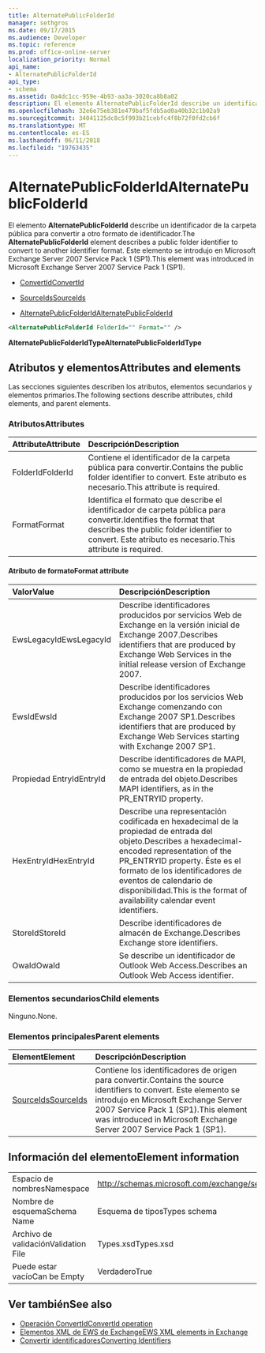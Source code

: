 ```yaml
---
title: AlternatePublicFolderId
manager: sethgros
ms.date: 09/17/2015
ms.audience: Developer
ms.topic: reference
ms.prod: office-online-server
localization_priority: Normal
api_name:
- AlternatePublicFolderId
api_type:
- schema
ms.assetid: 0a4dc1cc-959e-4b93-aa3a-3020ca8b8a02
description: El elemento AlternatePublicFolderId describe un identificador de la carpeta pública para convertir a otro formato de identificador. Este elemento se introdujo en Microsoft Exchange Server 2007 Service Pack 1 (SP1).
ms.openlocfilehash: 32e6e75eb381e479baf5fdb5ad0a40b32c1b02a9
ms.sourcegitcommit: 34041125dc8c5f993b21cebfc4f8b72f0fd2cb6f
ms.translationtype: MT
ms.contentlocale: es-ES
ms.lasthandoff: 06/11/2018
ms.locfileid: "19763435"
---
```

# <a name="alternatepublicfolderid"></a><span data-ttu-id="63a83-104">AlternatePublicFolderId</span><span class="sxs-lookup"><span data-stu-id="63a83-104">AlternatePublicFolderId</span></span>

<span data-ttu-id="63a83-105">El elemento **AlternatePublicFolderId** describe un identificador de la carpeta pública para convertir a otro formato de identificador.</span><span class="sxs-lookup"><span data-stu-id="63a83-105">The **AlternatePublicFolderId** element describes a public folder identifier to convert to another identifier format.</span></span> <span data-ttu-id="63a83-106">Este elemento se introdujo en Microsoft Exchange Server 2007 Service Pack 1 (SP1).</span><span class="sxs-lookup"><span data-stu-id="63a83-106">This element was introduced in Microsoft Exchange Server 2007 Service Pack 1 (SP1).</span></span> 
  
- [<span data-ttu-id="63a83-107">ConvertId</span><span class="sxs-lookup"><span data-stu-id="63a83-107">ConvertId</span></span>](convertid.md)
  
- [<span data-ttu-id="63a83-108">SourceIds</span><span class="sxs-lookup"><span data-stu-id="63a83-108">SourceIds</span></span>](sourceids.md)
  
- [<span data-ttu-id="63a83-109">AlternatePublicFolderId</span><span class="sxs-lookup"><span data-stu-id="63a83-109">AlternatePublicFolderId</span></span>](alternatepublicfolderid.md)
  
```xml
<AlternatePublicFolderId FolderId="" Format="" />
```

 <span data-ttu-id="63a83-110">**AlternatePublicFolderIdType**</span><span class="sxs-lookup"><span data-stu-id="63a83-110">**AlternatePublicFolderIdType**</span></span>
## <a name="attributes-and-elements"></a><span data-ttu-id="63a83-111">Atributos y elementos</span><span class="sxs-lookup"><span data-stu-id="63a83-111">Attributes and elements</span></span>

<span data-ttu-id="63a83-112">Las secciones siguientes describen los atributos, elementos secundarios y elementos primarios.</span><span class="sxs-lookup"><span data-stu-id="63a83-112">The following sections describe attributes, child elements, and parent elements.</span></span>
  
### <a name="attributes"></a><span data-ttu-id="63a83-113">Atributos</span><span class="sxs-lookup"><span data-stu-id="63a83-113">Attributes</span></span>

|<span data-ttu-id="63a83-114">**Attribute**</span><span class="sxs-lookup"><span data-stu-id="63a83-114">**Attribute**</span></span>|<span data-ttu-id="63a83-115">**Descripción**</span><span class="sxs-lookup"><span data-stu-id="63a83-115">**Description**</span></span>|
|:-----|:-----|
|<span data-ttu-id="63a83-116">FolderId</span><span class="sxs-lookup"><span data-stu-id="63a83-116">FolderId</span></span>  <br/> |<span data-ttu-id="63a83-117">Contiene el identificador de la carpeta pública para convertir.</span><span class="sxs-lookup"><span data-stu-id="63a83-117">Contains the public folder identifier to convert.</span></span> <span data-ttu-id="63a83-118">Este atributo es necesario.</span><span class="sxs-lookup"><span data-stu-id="63a83-118">This attribute is required.</span></span>  <br/> |
|<span data-ttu-id="63a83-119">Format</span><span class="sxs-lookup"><span data-stu-id="63a83-119">Format</span></span>  <br/> |<span data-ttu-id="63a83-120">Identifica el formato que describe el identificador de carpeta pública para convertir.</span><span class="sxs-lookup"><span data-stu-id="63a83-120">Identifies the format that describes the public folder identifier to convert.</span></span> <span data-ttu-id="63a83-121">Este atributo es necesario.</span><span class="sxs-lookup"><span data-stu-id="63a83-121">This attribute is required.</span></span>  <br/> |
   
#### <a name="format-attribute"></a><span data-ttu-id="63a83-122">Atributo de formato</span><span class="sxs-lookup"><span data-stu-id="63a83-122">Format attribute</span></span>

|<span data-ttu-id="63a83-123">**Valor**</span><span class="sxs-lookup"><span data-stu-id="63a83-123">**Value**</span></span>|<span data-ttu-id="63a83-124">**Descripción**</span><span class="sxs-lookup"><span data-stu-id="63a83-124">**Description**</span></span>|
|:-----|:-----|
|<span data-ttu-id="63a83-125">EwsLegacyId</span><span class="sxs-lookup"><span data-stu-id="63a83-125">EwsLegacyId</span></span>  <br/> |<span data-ttu-id="63a83-126">Describe identificadores producidos por servicios Web de Exchange en la versión inicial de Exchange 2007.</span><span class="sxs-lookup"><span data-stu-id="63a83-126">Describes identifiers that are produced by Exchange Web Services in the initial release version of Exchange 2007.</span></span>  <br/> |
|<span data-ttu-id="63a83-127">EwsId</span><span class="sxs-lookup"><span data-stu-id="63a83-127">EwsId</span></span>  <br/> |<span data-ttu-id="63a83-128">Describe identificadores producidos por los servicios Web Exchange comenzando con Exchange 2007 SP1.</span><span class="sxs-lookup"><span data-stu-id="63a83-128">Describes identifiers that are produced by Exchange Web Services starting with Exchange 2007 SP1.</span></span>  <br/> |
|<span data-ttu-id="63a83-129">Propiedad EntryId</span><span class="sxs-lookup"><span data-stu-id="63a83-129">EntryId</span></span>  <br/> |<span data-ttu-id="63a83-130">Describe identificadores de MAPI, como se muestra en la propiedad de entrada del objeto.</span><span class="sxs-lookup"><span data-stu-id="63a83-130">Describes MAPI identifiers, as in the PR_ENTRYID property.</span></span>  <br/> |
|<span data-ttu-id="63a83-131">HexEntryId</span><span class="sxs-lookup"><span data-stu-id="63a83-131">HexEntryId</span></span>  <br/> |<span data-ttu-id="63a83-132">Describe una representación codificada en hexadecimal de la propiedad de entrada del objeto.</span><span class="sxs-lookup"><span data-stu-id="63a83-132">Describes a hexadecimal-encoded representation of the PR_ENTRYID property.</span></span> <span data-ttu-id="63a83-133">Éste es el formato de los identificadores de eventos de calendario de disponibilidad.</span><span class="sxs-lookup"><span data-stu-id="63a83-133">This is the format of availability calendar event identifiers.</span></span>  <br/> |
|<span data-ttu-id="63a83-134">StoreId</span><span class="sxs-lookup"><span data-stu-id="63a83-134">StoreId</span></span>  <br/> |<span data-ttu-id="63a83-135">Describe identificadores de almacén de Exchange.</span><span class="sxs-lookup"><span data-stu-id="63a83-135">Describes Exchange store identifiers.</span></span>  <br/> |
|<span data-ttu-id="63a83-136">OwaId</span><span class="sxs-lookup"><span data-stu-id="63a83-136">OwaId</span></span>  <br/> |<span data-ttu-id="63a83-137">Se describe un identificador de Outlook Web Access.</span><span class="sxs-lookup"><span data-stu-id="63a83-137">Describes an Outlook Web Access identifier.</span></span>  <br/> |
   
### <a name="child-elements"></a><span data-ttu-id="63a83-138">Elementos secundarios</span><span class="sxs-lookup"><span data-stu-id="63a83-138">Child elements</span></span>

<span data-ttu-id="63a83-139">Ninguno.</span><span class="sxs-lookup"><span data-stu-id="63a83-139">None.</span></span>
  
### <a name="parent-elements"></a><span data-ttu-id="63a83-140">Elementos principales</span><span class="sxs-lookup"><span data-stu-id="63a83-140">Parent elements</span></span>

|<span data-ttu-id="63a83-141">**Element**</span><span class="sxs-lookup"><span data-stu-id="63a83-141">**Element**</span></span>|<span data-ttu-id="63a83-142">**Descripción**</span><span class="sxs-lookup"><span data-stu-id="63a83-142">**Description**</span></span>|
|:-----|:-----|
|[<span data-ttu-id="63a83-143">SourceIds</span><span class="sxs-lookup"><span data-stu-id="63a83-143">SourceIds</span></span>](sourceids.md) <br/> |<span data-ttu-id="63a83-144">Contiene los identificadores de origen para convertir.</span><span class="sxs-lookup"><span data-stu-id="63a83-144">Contains the source identifiers to convert.</span></span> <span data-ttu-id="63a83-145">Este elemento se introdujo en Microsoft Exchange Server 2007 Service Pack 1 (SP1).</span><span class="sxs-lookup"><span data-stu-id="63a83-145">This element was introduced in Microsoft Exchange Server 2007 Service Pack 1 (SP1).</span></span>  <br/> |
   
## <a name="element-information"></a><span data-ttu-id="63a83-146">Información del elemento</span><span class="sxs-lookup"><span data-stu-id="63a83-146">Element information</span></span>

|||
|:-----|:-----|
|<span data-ttu-id="63a83-147">Espacio de nombres</span><span class="sxs-lookup"><span data-stu-id="63a83-147">Namespace</span></span>  <br/> |http://schemas.microsoft.com/exchange/services/2006/types  <br/> |
|<span data-ttu-id="63a83-148">Nombre de esquema</span><span class="sxs-lookup"><span data-stu-id="63a83-148">Schema Name</span></span>  <br/> |<span data-ttu-id="63a83-149">Esquema de tipos</span><span class="sxs-lookup"><span data-stu-id="63a83-149">Types schema</span></span>  <br/> |
|<span data-ttu-id="63a83-150">Archivo de validación</span><span class="sxs-lookup"><span data-stu-id="63a83-150">Validation File</span></span>  <br/> |<span data-ttu-id="63a83-151">Types.xsd</span><span class="sxs-lookup"><span data-stu-id="63a83-151">Types.xsd</span></span>  <br/> |
|<span data-ttu-id="63a83-152">Puede estar vacío</span><span class="sxs-lookup"><span data-stu-id="63a83-152">Can be Empty</span></span>  <br/> |<span data-ttu-id="63a83-153">Verdadero</span><span class="sxs-lookup"><span data-stu-id="63a83-153">True</span></span>  <br/> |
   
## <a name="see-also"></a><span data-ttu-id="63a83-154">Ver también</span><span class="sxs-lookup"><span data-stu-id="63a83-154">See also</span></span>

- [<span data-ttu-id="63a83-155">Operación ConvertId</span><span class="sxs-lookup"><span data-stu-id="63a83-155">ConvertId operation</span></span>](convertid-operation.md)
- [<span data-ttu-id="63a83-156">Elementos XML de EWS de Exchange</span><span class="sxs-lookup"><span data-stu-id="63a83-156">EWS XML elements in Exchange</span></span>](ews-xml-elements-in-exchange.md)
- [<span data-ttu-id="63a83-157">Convertir identificadores</span><span class="sxs-lookup"><span data-stu-id="63a83-157">Converting Identifiers</span></span>](http://msdn.microsoft.com/library/a5391746-b6ef-4f48-8fc8-8255258651aa%28Office.15%29.aspx)

